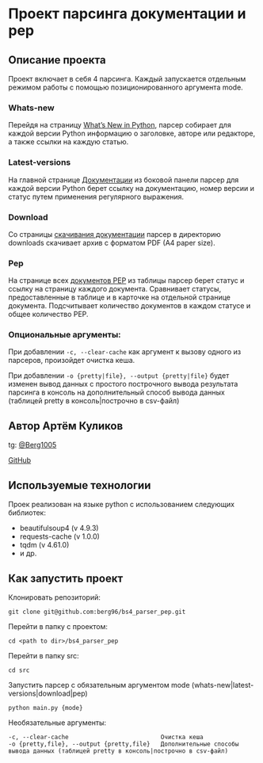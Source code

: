 # Проект парсинга документации и pep

## Описание проекта 

Проект включает в себя 4 парсинга. Каждый запускается отдельным режимом работы с помощью позиционированного аргумента mode. 
### Whats-new
Перейдя на страницу [What’s New in Python](https://docs.python.org/3/whatsnew/), парсер собирает для каждой версии Python информацию о заголовке, авторе или редакторе, а также ссылки на каждую статью.
### Latest-versions
На главной странице [Документации](https://docs.python.org/3/) из боковой панели парсер для каждой версии Python берет ссылку на документацию, номер версии и статус путем применения регулярного выражения.
### Download
Со страницы [скачивания документации](https://docs.python.org/3/download.html) парсер в директорию downloads скачивает архив с форматом PDF (A4 paper size).
### Pep
На странице всех [документов PEP](https://peps.python.org/) из таблицы парсер берет статус и ссылку на страницу каждого документа. Сравнивает статусы, предоставленные в таблице и в карточке на отдельной странице документа. Подсчитывает количество документов в каждом статусе и общее количество PEP.
### Опциональные аргументы:
При добавлении ```-c, --clear-cache``` как аргумент к вызову одного из парсеров, произойдет очистка кеша.

При добавлении ```-o {pretty|file}, --output {pretty|file}``` будет изменен вывод данных с простого построчного вывода результата парсинга в консоль на дополнительный способ вывода данных (таблицей pretty в консоль|построчно в csv-файл)

## Автор Артём Куликов

tg: [@Berg1005](https://t.me/berg1005)

[GitHub](https://github.com/berg96)

## Используемые технологии 

Проек реализован на языке python c использованием следующих библиотек:

* beautifulsoup4 (v 4.9.3)
* requests-cache (v 1.0.0)
* tqdm (v 4.61.0)
* и др.


## Как запустить проект

Клонировать репозиторий:
```
git clone git@github.com:berg96/bs4_parser_pep.git
```
Перейти в папку с проектом:
```
cd <path to dir>/bs4_parser_pep
```
Перейти в папку src:
```
cd src
```
Запустить парсер с обязательным аргументом mode (whats-new|latest-versions|download|pep)
```
python main.py {mode}
```
Необязательные аргументы:
```
-c, --clear-cache                          Очистка кеша
-o {pretty,file}, --output {pretty,file}   Дополнительные способы вывода данных (таблицей pretty в консоль|построчно в csv-файл)
```
